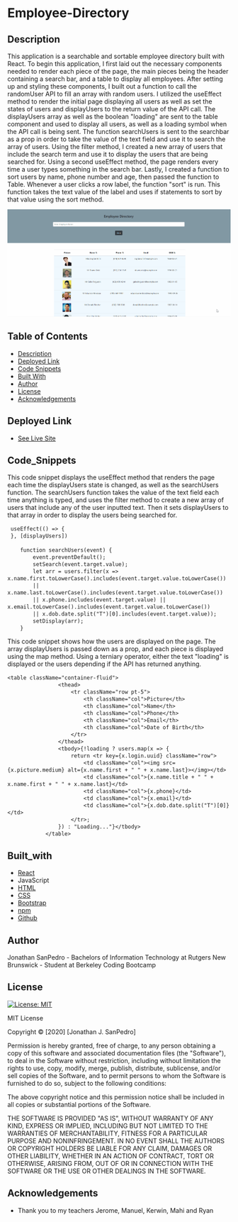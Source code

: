 # Employee-Directory

## Description

This application is a searchable and sortable employee directory built with React. To begin this application, I first laid out the necessary components needed to render each piece of the page, the main pieces being the header containing a search bar, and a table to display all employees. After setting up and styling these components, I built out a function to call the randomUser API to fill an array with random users. I utilized the useEffect method to render the initial page displaying all users as well as set the states of users and displayUsers to the return value of the API call. The displayUsers array as well as the boolean "loading" are sent to the table component and used to display all users, as well as a loading symbol when the API call is being sent. The function searchUsers is sent to the searchbar as a prop in order to take the value of the text field and use it to search the array of users. Using the filter method, I created a new array of users that include the search term and use it to display the users that are being searched for. Using a second useEffect method, the page renders every time a user types something in the search bar. Lastly, I created a function to sort users by name, phone number and age, then passed the function to Table. Whenever a user clicks a row label, the function "sort" is run. This function takes the text value of the label and uses if statements to sort by that value using the sort method.

![Usage](/public/assets/usagenew.gif)

## Table of Contents
* [Description](#description)
* [Deployed Link](#deployed-link)
* [Code Snippets](#code_snippets)
* [Built With](#built_with)
* [Author](#author)
* [License](#license)
* [Acknowledgements](#acknowledgements)


## Deployed Link

* [See Live Site](https://jsp117.github.io/Employee-Directory/)


## Code_Snippets

This code snippet displays the useEffect method that renders the page each time the displayUsers state is changed, as well as the searchUsers function. The searchUsers function takes the value of the text field each time anything is typed, and uses the filter method to create a new array of users that include any of the user inputted text. Then it sets displayUsers to that array in order to display the users being searched for.

```
 useEffect(() => {
 }, [displayUsers])

    function searchUsers(event) {
        event.preventDefault();
        setSearch(event.target.value);
        let arr = users.filter(x => x.name.first.toLowerCase().includes(event.target.value.toLowerCase()) 
        || x.name.last.toLowerCase().includes(event.target.value.toLowerCase()) 
        || x.phone.includes(event.target.value) || x.email.toLowerCase().includes(event.target.value.toLowerCase()) 
        || x.dob.date.split("T")[0].includes(event.target.value));
        setDisplay(arr);
    }
```

This code snippet shows how the users are displayed on the page. The array displayUsers is passed down as a prop, and each piece is displayed using the map method. Using a terniary operator, either the text "loading" is displayed or the users depending if the API has returned anything.


```
<table className="container-fluid">
                <thead>
                    <tr className="row pt-5">
                        <th className="col">Picture</th>
                        <th className="col">Name</th>
                        <th className="col">Phone</th>
                        <th className="col">Email</th>
                        <th className="col">Date of Birth</th>
                    </tr>
                </thead>
                <tbody>{!loading ? users.map(x => {
                    return <tr key={x.login.uuid} className="row">
                        <td className="col"><img src={x.picture.medium} alt={x.name.first + " " + x.name.last}></img></td>
                        <td className="col">{x.name.title + " " + x.name.first + " " + x.name.last}</td>
                        <td className="col">{x.phone}</td>
                        <td className="col">{x.email}</td>
                        <td className="col">{x.dob.date.split("T")[0]}</td>
                    </tr>;
                }) : "Loading..."}</tbody>
            </table>
```

## Built_with
* [React](https://reactjs.org/)
* JavaScript
* [HTML](https://developer.mozilla.org/en-US/docs/Web/HTML)
* [CSS](https://developer.mozilla.org/en-US/docs/Web/CSS)
* [Bootstrap](https://getbootstrap.com/)
* [npm](https://www.npmjs.com/)
* [Github](https://github.com/)

## Author
Jonathan SanPedro - Bachelors of Information Technology at Rutgers New Brunswick - Student at Berkeley Coding Bootcamp


## License
[![License: MIT](https://img.shields.io/badge/License-MIT-yellow.svg)](https://opensource.org/licenses/MIT)

MIT License

Copyright &copy; [2020] [Jonathan J. SanPedro]

Permission is hereby granted, free of charge, to any person obtaining a copy
of this software and associated documentation files (the "Software"), to deal
in the Software without restriction, including without limitation the rights
to use, copy, modify, merge, publish, distribute, sublicense, and/or sell
copies of the Software, and to permit persons to whom the Software is
furnished to do so, subject to the following conditions:

The above copyright notice and this permission notice shall be included in all
copies or substantial portions of the Software.

THE SOFTWARE IS PROVIDED "AS IS", WITHOUT WARRANTY OF ANY KIND, EXPRESS OR
IMPLIED, INCLUDING BUT NOT LIMITED TO THE WARRANTIES OF MERCHANTABILITY,
FITNESS FOR A PARTICULAR PURPOSE AND NONINFRINGEMENT. IN NO EVENT SHALL THE
AUTHORS OR COPYRIGHT HOLDERS BE LIABLE FOR ANY CLAIM, DAMAGES OR OTHER
LIABILITY, WHETHER IN AN ACTION OF CONTRACT, TORT OR OTHERWISE, ARISING FROM,
OUT OF OR IN CONNECTION WITH THE SOFTWARE OR THE USE OR OTHER DEALINGS IN THE
SOFTWARE.

## Acknowledgements

* Thank you to my teachers Jerome, Manuel, Kerwin, Mahi and Ryan

